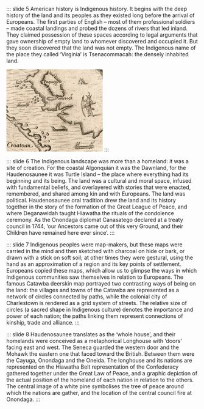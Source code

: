 ::: slide 5
American history is Indigenous history. It begins with the deep history of the land and its peoples as they existed long
before the arrival of Europeans. The first parties of English – most of them professional soldiers – made coastal
landings and probed the dozens of rivers that led inland. They claimed possession of these spaces according to legal
arguments that gave ownership of empty land to whomever discovered and occupied it. But they soon discovered that the
land was not empty. The Indigenous name of the place they called ‘Virginia’ is Tsenacommacah: the densely inhabited
land.

![Virginia](../assets/img/stories/story1_1.png)
:::

::: slide 6
The Indigenous landscape was more than a homeland: it was a site of creation. For the coastal Algonquian it was the
Dawnland, for the Haudenosaunee it was Turtle Island – the place where everything had its beginning and its being. The
land was a cultural and moral space, infused with fundamental beliefs, and overlayered with stories that were enacted,
remembered, and shared among kin and with Europeans. The land was political. Haudenosaunee oral tradition drew the land
and its history together in the story of the formation of the Great League of Peace, and where Deganawidah taught
Hiawatha the rituals of the condolence ceremony. As the Onondaga diplomat Canasatego declared at a treaty council in
1744, ‘our Ancestors came out of this very Ground, and their Children have remained here ever since’.
:::

::: slide 7
Indigenous peoples were map-makers, but these maps were carried in the mind and then sketched with charcoal on hide or
bark, or drawn with a stick on soft soil; at other times they were gestural, using the hand as an approximation of a
region and its key points of settlement. Europeans copied these maps, which allow us to glimpse the ways in which
Indigenous communities saw themselves in relation to Europeans. The famous Catawba deerskin map portrayed two
contrasting ways of being on the land: the villages and towns of the Catawba are represented as a network of circles
connected by paths, while the colonial city of Charlestown is rendered as a grid system of streets. The relative size of
circles (a sacred shape in Indigenous culture) denotes the importance and power of each nation; the paths linking them
represent connections of kinship, trade and alliance.
:::

::: slide 8
Haudenosaunee translates as the ‘whole house’, and their homelands were conceived as a metaphorical Longhouse with
‘doors’ facing east and west. The Seneca guarded the western door and the Mohawk the eastern one that faced toward the
British. Between them were the Cayuga, Onondaga and the Oneida. The longhouse and its nations are represented on the
Hiawatha Belt representation of the Confederacy gathered together under the Great Law of Peace, and a graphic depiction
of the actual position of the homeland of each nation in relation to the others. The central image of a white pine
symbolises the tree of peace around which the nations are gather, and the location of the central council fire at
Onondaga.
:::
